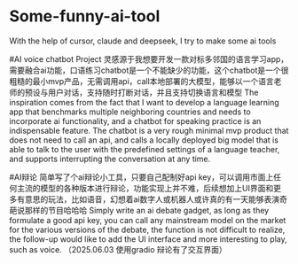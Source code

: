 # Some-funny-ai-tool
With the help of cursor, claude and deepseek, I try to make some  ai tools

#AI voice chatbot Project
灵感源于我想要开发一款对标多邻国的语言学习app，需要融合ai功能，口语练习chatbot是一个不能缺少的功能，这个chatbot是一个很粗糙的最小mvp产品，无需调用api，call本地部署的大模型，能够以一个语言老师的预设与用户对话，支持随时打断对话，并且支持切换语言和模型
The inspiration comes from the fact that I want to develop a language learning app that benchmarks multiple neighboring countries and needs to incorporate ai functionality, and a chatbot for speaking practice is an indispensable feature. The chatbot is a very rough minimal mvp product that does not need to call an api, and calls a locally deployed big model that is able to talk to the user with the predefined settings of a language teacher, and supports interrupting the conversation at any time. 

#AI辩论
简单写了个ai辩论小工具，只要自己配制好api key，可以调用市面上任何主流的模型的各种版本进行辩论，功能实现上并不难，后续想加上UI界面和更多有意思的玩法，比如语音，幻想着ai数字人或机器人或许真的有一天能够表演奇葩说那样的节目哈哈哈
Simply write an ai debate gadget, as long as they formulate a good api key, you can call any mainstream model on the market for the various versions of the debate, the function is not difficult to realize, the follow-up would like to add the UI interface and more interesting to play, such as voice.
（2025.06.03 使用gradio 辩论有了交互界面）
